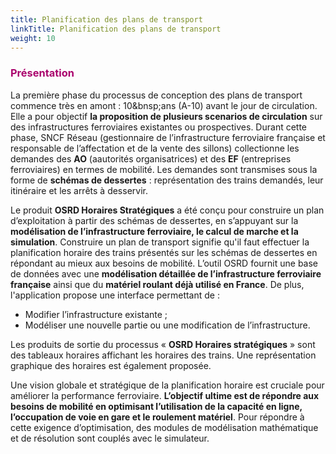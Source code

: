 ```yaml
---
title: Planification des plans de transport
linkTitle: Planification des plans de transport
weight: 10
---
```


<font color=#aa026d>

### Présentation

</font>

La première phase du processus de conception des plans de transport commence très en amont : 10&bnsp;ans (A-10) avant le jour de circulation. Elle a pour objectif **la proposition de plusieurs scenarios de circulation** sur des infrastructures ferroviaires existantes ou prospectives. Durant cette phase, SNCF Réseau (gestionnaire de l’infrastructure ferroviaire française et responsable de l’affectation et de la vente des sillons) collectionne les demandes des **AO** (aautorités organisatrices) et des **EF** (entreprises ferroviaires) en termes de mobilité. Les demandes sont transmises sous la forme de **schémas de dessertes** : représentation des trains demandés, leur itinéraire et les arrêts à desservir.

Le produit **OSRD Horaires Stratégiques** a été conçu pour construire un plan d’exploitation à partir des schémas de dessertes, en s’appuyant sur la **modélisation de l’infrastructure ferroviaire, le calcul de marche et la simulation**. Construire un plan de transport signifie qu'il faut effectuer la planification horaire des trains présentés sur les schémas de dessertes en répondant au mieux aux besoins de mobilité. L’outil OSRD fournit une base de données avec une **modélisation détaillée de l’infrastructure ferroviaire française** ainsi que du **matériel roulant déjà utilisé en France**. De plus, l'application propose une interface permettant de :

- Modifier l’infrastructure existante&nbsp;;
- Modéliser une nouvelle partie ou une modification de l’infrastructure.

Les produits de sortie du processus « **OSRD Horaires stratégiques** » sont des tableaux horaires affichant les horaires des trains. Une représentation graphique des horaires est également proposée.

Une vision globale et stratégique de la planification horaire est cruciale pour améliorer la performance ferroviaire. **L’objectif ultime est de répondre aux besoins de mobilité en optimisant l’utilisation de la capacité en ligne, l’occupation de voie en gare et le roulement matériel**. Pour répondre à cette exigence d’optimisation, des modules de modélisation mathématique et de résolution sont couplés avec le simulateur.
